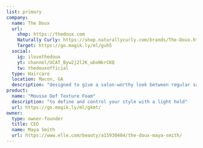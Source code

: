 ```yaml
---
list: primary
company:
  name: The Doux
  url:
    shop: https://thedoux.com
    Naturally Curly: https://shop.naturallycurly.com/brands/The-Doux.html
    Target: https://go.magik.ly/ml/guh5
  social:
    ig: ilovethedoux
    yt: channel/UCAT_Byw2j2l2K_uboNkrCKQ
    tw: thedouxofficial
  type: Haircare
  location: Macon, GA
  description: "designed to give a salon-worthy look between regular salon visits"
product:
  name: "Mousse Def Texture Foam"
  description: "to define and control your style with a light hold"
  url: https://go.magik.ly/ml/gkmt/
owner:
  type: owner-founder
  title: CEO
  name: Maya Smith
  url: https://www.elle.com/beauty/a15930484/the-doux-maya-smith/
---
```

